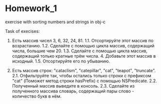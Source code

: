 # Homework_1
exercise with sorting numbers and strings in obj-c

Task of execises:

1. Есть массив чисел 3, 6, 32, 24, 81.
1.1. Отсортируйте этот массив по возрастанию.
1.2. Сделайте с помощью цикла массив, содержащий числа, большие чем 20.
1.3. Сделайте с помощью цикла массив, содержащий только кратные трём числа. 4. Добавьте этот массив в исходный.
1.5. Отсортируйте его по убыванию.

2. Есть массив строк: "cataclism", "catepillar", "cat", "teapot", "truncate".
2.1. Отфильтруйте так, чтобы остались только строки с префиксом "cat" (Поможет метод строки hasPrefix) с помощью NSPredicate.
2.2. Полученный массив выведите в консоль.
2.3. Сделайте из полученного массива словарь, содержащий пары слово - количество букв в нём.
